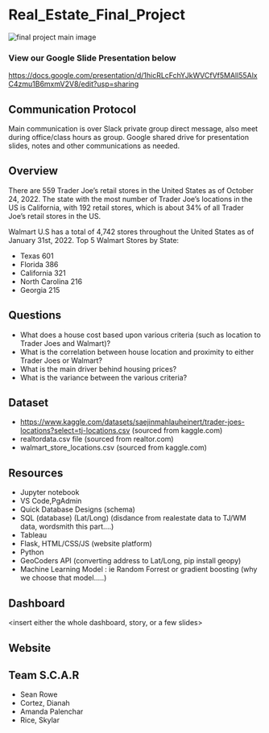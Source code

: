 # Real_Estate_Final_Project
![final project main image](https://user-images.githubusercontent.com/104927745/198071864-81dcb9e2-7d4d-4c70-86c4-75520bf9c21c.JPG)

### View our Google Slide Presentation below
https://docs.google.com/presentation/d/1hicRLcFchYJkWVCfVf5MAll55AlxC4zmu1B6mxmV2V8/edit?usp=sharing

## Communication Protocol 
Main communication is over Slack private group direct message, also meet during office/class hours as group.  Google shared drive for presentation slides, notes and other communications as needed.


## Overview
There are 559 Trader Joe’s retail stores in the United States as of October 24, 2022. The state with the most number of Trader Joe’s locations in the US is California, with 192 retail stores, which is about 34% of all Trader Joe’s retail stores in the US.

Walmart U.S has a total of 4,742 stores throughout the United States as of January 31st, 2022. Top 5 Walmart Stores by State:
- Texas 601
- Florida 386
- California 321
- North Carolina 216
- Georgia 215

## Questions
- What does a house cost based upon various criteria (such as location to Trader Joes and Walmart)?
- What is the correlation between house location and proximity to either Trader Joes or Walmart? 
- What is the main driver behind housing prices?
- What is the variance between the various criteria?

## Dataset
- https://www.kaggle.com/datasets/saejinmahlauheinert/trader-joes-locations?select=tj-locations.csv (sourced from kaggle.com)
- realtordata.csv file (sourced from realtor.com)
- walmart_store_locations.csv (sourced from kaggle.com)

## Resources
- Jupyter notebook
- VS Code,PgAdmin
- Quick Database Designs (schema)
- SQL (database) (Lat/Long) (disdance from realestate data to TJ/WM data, wordsmith this part....)
- Tableau 
- Flask, HTML/CSS/JS (website platform)
- Python
- GeoCoders API (converting address to Lat/Long, pip install geopy)
- Machine Learning Model : ie Random Forrest or gradient boosting (why we choose that model.....)

## Dashboard
<insert either the whole dashboard, story, or a few slides>

## Website
<insert screen shot or github.io url>

## Team S.C.A.R
- Sean Rowe
- Cortez, Dianah
- Amanda Palenchar
- Rice, Skylar
